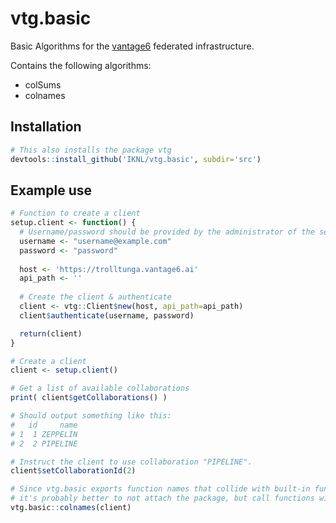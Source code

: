 # vtg.basic

Basic Algorithms for the [vantage6](https://github.com/IKNL/vantage6) federated infrastructure.

Contains the following algorithms:
* colSums
* colnames

## Installation

```R
# This also installs the package vtg
devtools::install_github('IKNL/vtg.basic', subdir='src')
```

## Example use
```R
# Function to create a client
setup.client <- function() {
  # Username/password should be provided by the administrator of the server.
  username <- "username@example.com"
  password <- "password"
  
  host <- 'https://trolltunga.vantage6.ai'
  api_path <- ''
  
  # Create the client & authenticate
  client <- vtg::Client$new(host, api_path=api_path)
  client$authenticate(username, password)

  return(client)
}

# Create a client
client <- setup.client()

# Get a list of available collaborations
print( client$getCollaborations() )

# Should output something like this:
#   id     name
# 1  1 ZEPPELIN
# 2  2 PIPELINE

# Instruct the client to use collaboration "PIPELINE".
client$setCollaborationId(2)

# Since vtg.basic exports function names that collide with built-in functions, 
# it's probably better to not attach the package, but call functions with a prefix instead. 
vtg.basic::colnames(client)
```
